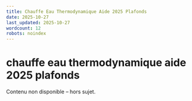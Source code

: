```yaml
---
title: Chauffe Eau Thermodynamique Aide 2025 Plafonds
date: 2025-10-27
last_updated: 2025-10-27
wordcount: 12
robots: noindex
---
```


# chauffe eau thermodynamique aide 2025 plafonds

Contenu non disponible – hors sujet.